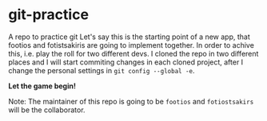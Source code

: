 # git-practice

A repo to practice git
Let's say this is the starting point of a new app, that footios and fotistsakiris are going to implement together.
In order to achive this, i.e. play the roll for two different devs. I cloned the repo in two different places
and I will start commiting changes in each cloned project, after I change the personal settings in `git config --global -e`.

**Let the game begin!**

Note: The maintainer of this repo is going to be `footios` and `fotiostsakirs` will be the collaborator.
